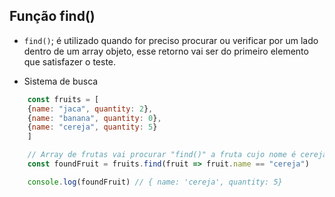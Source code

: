 ## Função find()

* `find()`; é utilizado quando for preciso procurar ou verificar por um lado dentro de um array objeto, esse retorno vai ser do primeiro elemento que satisfazer o teste.

* Sistema de busca

```js
    const fruits = [
    {name: "jaca", quantity: 2},
    {name: "banana", quantity: 0},
    {name: "cereja", quantity: 5}
    ]

    // Array de frutas vai procurar "find()" a fruta cujo nome é cereja
    const foundFruit = fruits.find(fruit => fruit.name == "cereja")

    console.log(foundFruit) // { name: 'cereja', quantity: 5}

```